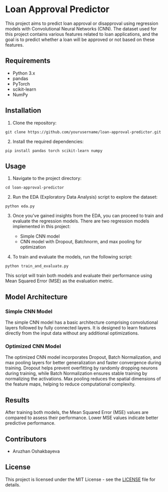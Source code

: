 # Loan Approval Predictor

This project aims to predict loan approval or disapproval using regression models with Convolutional Neural Networks (CNN). The dataset used for this project contains various features related to loan applications, and the goal is to predict whether a loan will be approved or not based on these features.

## Requirements

- Python 3.x
- pandas
- PyTorch
- scikit-learn
- NumPy

## Installation

1. Clone the repository:

```
git clone https://github.com/yourusername/loan-approval-predictor.git
```

2. Install the required dependencies:

```
pip install pandas torch scikit-learn numpy
```

## Usage

1. Navigate to the project directory:

```
cd loan-approval-predictor
```

2. Run the EDA (Exploratory Data Analysis) script to explore the dataset:

```
python eda.py
```

3. Once you've gained insights from the EDA, you can proceed to train and evaluate the regression models. There are two regression models implemented in this project:

   - Simple CNN model
   - CNN model with Dropout, Batchnorm, and max pooling for optimization

4. To train and evaluate the models, run the following script:

```
python train_and_evaluate.py
```

This script will train both models and evaluate their performance using Mean Squared Error (MSE) as the evaluation metric.

## Model Architecture

### Simple CNN Model

The simple CNN model has a basic architecture comprising convolutional layers followed by fully connected layers. It is designed to learn features directly from the input data without any additional optimizations.

### Optimized CNN Model

The optimized CNN model incorporates Dropout, Batch Normalization, and max pooling layers for better generalization and faster convergence during training. Dropout helps prevent overfitting by randomly dropping neurons during training, while Batch Normalization ensures stable training by normalizing the activations. Max pooling reduces the spatial dimensions of the feature maps, helping to reduce computational complexity.

## Results

After training both models, the Mean Squared Error (MSE) values are compared to assess their performance. Lower MSE values indicate better predictive performance.

## Contributors

- Aruzhan Oshakbayeva
## License

This project is licensed under the MIT License - see the [LICENSE](LICENSE) file for details.
